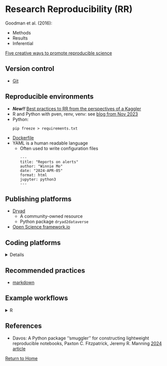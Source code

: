 # Research Reproducibility (RR)

Goodman et al. (2016):
- Methods
- Results
- Inferential

[Five creative ways to promote reproducible science](theory.md)

## Version control
- [Git](../git)

## Reproducible environments

- ***New!!*** [Best practices to RR from the perspectives of a Kaggler](https://www.kaggle.com/code/rtatman/reproducible-research-best-practices-jupytercon)
- R and Python with pven, renv, venv: see [blog from Nov 2023](https://occasionaldivergences.com/posts/rep-env/)
- Python:
    ```
    pip freeze > requirements.txt
    ```
- [Dockerfile](examples/Dockerfile)
- YAML is a human readable language
  - Often used to write configuration files
    ```
    ---
    title: "Reports on alerts"
    author: "Winnie Mo"
    date: "2024-APR-05"
    format: html
    jupyter: python3
    ---  
    ```

## Publishing platforms

- [Dryad](https://datadryad.org/)
  - A community-owned resource
  - Python package ```dryad2dataverse```
- [Open Science framework.io](https://osf.io)

## Coding platforms


<details>

### Free with limits
- [Kaggle](https://www.kaggle.com)
- Digital Ocean
- Google Colab
- [Jupyter.org](https://jupyter.org)
- ...

### Sponsored accounts

#### Option 1: Servers

Replace ```yourusername``` with your's
- https://sfu.syzygy.ca/jupyter/user/yourusername/lab
- https://ubc.syzygy.ca/jupyter/user/yourusername/lab
- [https://jupyterhub.dataspace.copernicus.eu/](https://jupyterhub.dataspace.copernicus.eu/user/r4g.neiss2@gmail.com/lab/workspaces/auto-b)

#### Option 2: Digital Research Alliance 

[Digital Research Alliance; new users require sponsorship](info/DRA.md)

#### Option 3: UBC Advanced Research Computing
[Digital Research Alliance; new users require sponsorship](https://github.com/lisatwyw/nlp-gala/blob/main/info/DRA.md)

</details>




## Recommended practices
- [markdown](https://www.markdownguide.org/basic-syntax/)

## Example workflows
<details>
<summary>R</summary>

  ```
  # Makefile (target: required_files)
  
  manuscript.pdf: manuscript.Rmd simulated_data.csv 
  
  Rscript -e 'rmarkdown::render("manuscript.Rmd")' 
  
  simulated_data.csv: simulate.R
  
  Rscript -e 'source("simulate.R")' 
  ```
Source: [MDPI 2020](https://mdpi-res.com/psych/psych-03-00053/article_deploy/psych-03-00053.pdf)

</details>


## References
- Davos: A Python package ‘‘smuggler’’ for constructing lightweight reproducible notebooks, Paxton C. Fitzpatrick, Jeremy R. Manning [2024 article](https://doi.org/10.1016/j.softx.2023.101614)

[Return to Home](https://bccdc-dsi.github.io/Python-Git-workshop/)
